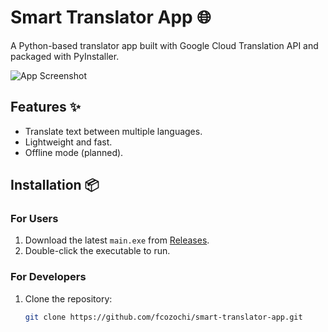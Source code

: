 # Smart Translator App 🌐

A Python-based translator app built with Google Cloud Translation API and packaged with PyInstaller.

![App Screenshot](assets/screenshot.png)

## Features ✨
- Translate text between multiple languages.
- Lightweight and fast.
- Offline mode (planned).

## Installation 📦
### For Users
1. Download the latest `main.exe` from [Releases](https://github.com/fcozochi/smart-translator-app/releases).
2. Double-click the executable to run.

### For Developers
1. Clone the repository:
   ```bash
   git clone https://github.com/fcozochi/smart-translator-app.git